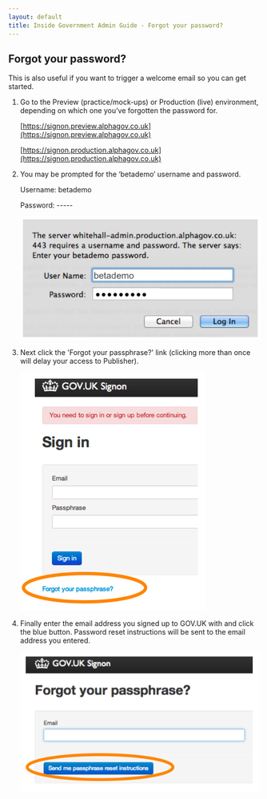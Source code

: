 ```yaml
---
layout: default
title: Inside Government Admin Guide - Forgot your password?
---
```


## Forgot your password?

This is also useful if you want to trigger a welcome email so you can get started.

1. Go to the Preview (practice/mock-ups) or Production (live) environment, depending on which one you’ve forgotten the password for.

   [https://signon.preview.alphagov.co.uk](https://signon.preview.alphagov.co.uk)

   [https://signon.production.alphagov.co.uk](https://signon.production.alphagov.co.uk)

2. You may be prompted for the ‘betademo’ username and password.

   Username: betademo
   
   Password: -----

   ![Get an account 5](get-an-account-5.png)

3. Next click the 'Forgot your passphrase?' link (clicking more than once will delay your access to Publisher).

   ![Forgot your password 1](forgot-your-password-1.png)

4. Finally enter the email address you signed up to GOV.UK with and click the blue button. Password reset instructions will be sent to the email address you entered.

   ![Forgot your password 2](forgot-your-password-2.png)
